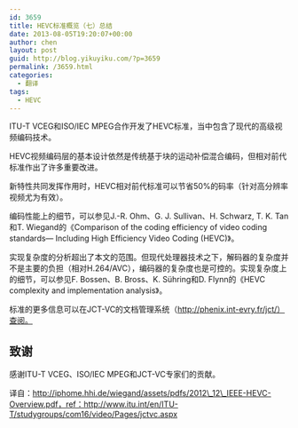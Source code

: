 ```yaml
---
id: 3659
title: HEVC标准概览（七）总结
date: 2013-08-05T19:20:07+00:00
author: chen
layout: post
guid: http://blog.yikuyiku.com/?p=3659
permalink: /3659.html
categories:
  - 翻译
tags:
  - HEVC
---
```

ITU-T VCEG和ISO/IEC MPEG合作开发了HEVC标准，当中包含了现代的高级视频编码技术。

HEVC视频编码层的基本设计依然是传统基于块的运动补偿混合编码，但相对前代标准作出了许多重要改进。

新特性共同发挥作用时，HEVC相对前代标准可以节省50%的码率（针对高分辨率视频尤为有效）。

编码性能上的细节，可以参见J.-R. Ohm、G. J. Sullivan、H. Schwarz, T. K. Tan和T. Wiegand的《Comparison of the coding efficiency of video coding standards— Including High Efficiency Video Coding (HEVC)》。

实现复杂度的分析超出了本文的范围。但现代处理器技术之下，解码器的复杂度并不是主要的负担（相对H.264/AVC），编码器的复杂度也是可控的。实现复杂度上的细节，可以参见F. Bossen、B. Bross、K. Sühring和D. Flynn的《HEVC complexity and implementation analysis》。

标准的更多信息可以在JCT-VC的文档管理系统（http://phenix.int-evry.fr/jct/）查阅。

## 致谢

感谢ITU-T VCEG、ISO/IEC MPEG和JCT-VC专家们的贡献。

译自：http://iphome.hhi.de/wiegand/assets/pdfs/2012\_12\_IEEE-HEVC-Overview.pdf，ref：http://www.itu.int/en/ITU-T/studygroups/com16/video/Pages/jctvc.aspx